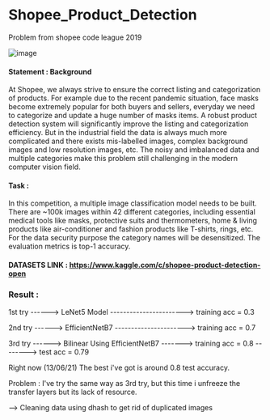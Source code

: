 # Shopee_Product_Detection
Problem from shopee code league 2019

![image](https://user-images.githubusercontent.com/62899961/120929170-2f30d400-c712-11eb-8b81-67781029f0be.png)


#### Statement : Background

At Shopee, we always strive to ensure the correct listing and categorization of products. For example due to the recent pandemic situation, face masks become extremely popular for both buyers and sellers, everyday we need to categorize and update a huge number of masks items. A robust product detection system will significantly improve the listing and categorization efficiency. But in the industrial field the data is always much more complicated and there exists mis-labelled images, complex background images and low resolution images, etc. The noisy and imbalanced data and multiple categories make this problem still challenging in the modern computer vision field.

#### Task :

In this competition, a multiple image classification model needs to be built. There are ~100k images within 42 different categories, including essential medical tools like masks, protective suits and thermometers, home & living products like air-conditioner and fashion products like T-shirts, rings, etc. For the data security purpose the category names will be desensitized. The evaluation metrics is top-1 accuracy.

#### DATASETS LINK : https://www.kaggle.com/c/shopee-product-detection-open

### Result :

1st try ------> LeNet5 Model -----------------------> training acc = 0.3 

2nd try ------> EfficientNetB7 ----------------------> training acc = 0.7

3rd try ------> Bilinear Using EfficientNetB7 -------> training acc = 0.8 --------> test acc = 0.79 

Right now (13/06/21) The best i've got is around 0.8 test accuracy.

Problem : I've try the same way as 3rd try, but this time i unfreeze the transfer layers but its lack of resource.

--> Cleaning data using dhash to get rid of duplicated images
